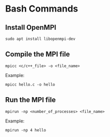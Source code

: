 # Bash Commands
## Install OpenMPI
```
sudo apt install libopenmpi-dev 
```
## Compile the MPI file
```
mpicc <c/c++_file> -o <file_name>
```
Example:
```
mpicc hello.c -o hello
```
## Run the MPI file
```
mpirun -np <number_of_processes> <file_name>
```
Example:
```
mpirun -np 4 hello
```
